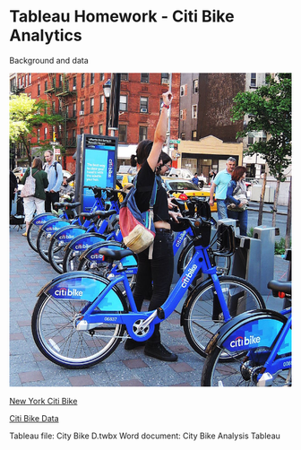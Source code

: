 # Tableau Homework - Citi Bike Analytics


Background and data

![Citi-Bikes](Images/citi-bike-station-bikes.jpg)

[New York Citi Bike](https://en.wikipedia.org/wiki/Citi_Bike) 

[Citi Bike Data](https://www.citibikenyc.com/system-data)

Tableau file: City Bike D.twbx
Word document: City Bike Analysis Tableau